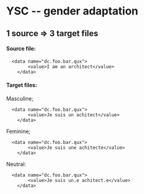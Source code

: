 # YSC -- gender adaptation 

## 1 source => 3 target files

#### Source file:

```
  <data name="dc.foo.bar.qux">
        <value>I am an architect</value>
    </data>
```

#### Target files:

Masculine;
```
  <data name="dc.foo.bar.qux">
        <value>Je suis un achitect</value> 
    </data>
```
Feminine;
```
  <data name="dc.foo.bar.qux">
        <value>Je suis une achitecte</value> 
    </data>
```
Neutral:
```
  <data name="dc.foo.bar.qux">
        <value>Je suis un.e achitect.e</value> 
    </data>
```